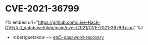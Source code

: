 # CVE-2021-36799
{% embed url="https://github.com/Live-Hack-CVE/full_database/blob/main/cves/2021/CVE-2021-36799.json" %}

* robertguetzkow ~> [ets5-password-recovery](https://www.alice-snow.ru/2021/database/cve-2021-36799/ets5-password-recovery-robertguetzkow)